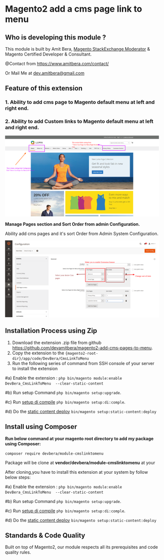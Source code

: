 Magento2 add a cms page link to menu
========================



## Who is developing this module ? 


This module is built by Amit Bera, [Magento StackExchange Moderator](https://magento.stackexchange.com/users/4564/amit-bera?tab=profile) & Magento Certified Developer & Consultant.

@Contact from https://www.amitbera.com/contact/

Or  Mail Me at dev.amitbera@gmail.com

## Feature of this extension



### 1. Ability to add cms page to Magento default menu at left and right end.

### 2. Ability to add Custom links to Magento default menu at left and right end.


![Menu](docs/static/frontend-enabled.png)

**Manage Pages section and Sort Order from admin Configuration.**

Ability add cms pages and it's sort Order from Admin System Configuration.

![Admin Setting](docs/static/enable%20Setting.png)


## Installation Process using Zip

1. Download the extension .zip file from github https://github.com/devamitbera/magento2-add-cms-pages-to-menu.
2. Copy the extension  to the `{magento2-root-dir}/app/code/DevBera/CmsLinkToMenu` 
3. Run the following series of command from SSH console of your server to install  the extension

#a)  Enable the extension : `php bin/magento module:enable DevBera_CmsLinkToMenu  --clear-static-content`

#b)  Run setup  Command `php bin/magento setup:upgrade`.

#c)  Run [setup di compile](https://devdocs.magento.com/guides/v2.3/config-guide/cli/config-cli-subcommands-compiler.html) `php bin/magento setup:di:comple`.

#d)  Do the [static content deploy](https://devdocs.magento.com/guides/v2.3/config-guide/cli/config-cli-subcommands-static-view.html) `bin/magento setup:static-content:deploy`

## Install using Composer


**Run below command at your magento root directory to add my package using Composer:**

`composer require devbera/module-cmslinktomenu`
 
 Package will be  clone at **vendor/devbera/module-cmslinktomenu** at your
 
 After cloning,you have to install this extension at your system by follow below steps:
 
 
#a)  Enable the extension : `php bin/magento module:enable DevBera_CmsLinkToMenu  --clear-static-content`

#b)  Run setup  Command `php bin/magento setup:upgrade`.

#c)  Run [setup di compile](https://devdocs.magento.com/guides/v2.3/config-guide/cli/config-cli-subcommands-compiler.html) `php bin/magento setup:di:comple`.

#d)  Do the [static content deploy](https://devdocs.magento.com/guides/v2.3/config-guide/cli/config-cli-subcommands-static-view.html) `bin/magento setup:static-content:deploy`
 

## Standards & Code Quality

Built on top of Magento2, our module respects all its prerequisites and code quality rules.

